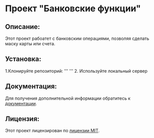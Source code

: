 # Проект "Банковские функции"

## Описание:
Этот проект рабоатет с банковским операциями,
позволяя сделать маску карты или счета.

## Установка:
1.Клонируйте репозиторий:
'''
'''
2. Используйте локальный сервер

## Документация:

Для получения дополнительной информации обратитесь к [документации](docs/README.md).

## Лицензия:

Этот проект лицензирован по [лицензии MIT](LICENSE).
####
#####
